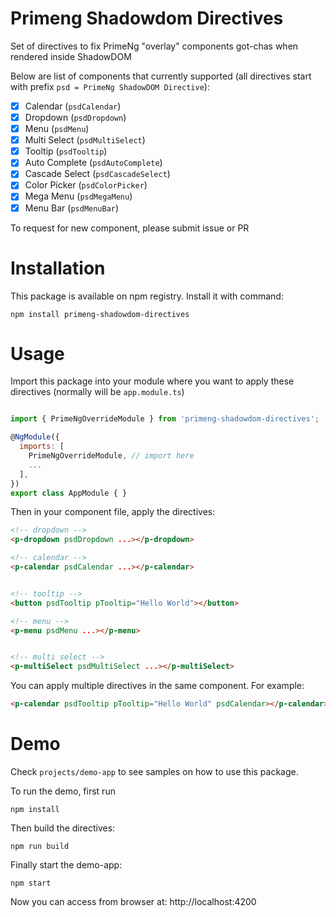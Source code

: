 # Primeng Shadowdom Directives
Set of directives to fix PrimeNg "overlay" components got-chas when rendered inside ShadowDOM

Below are list of components that currently supported (all directives start with prefix `psd = PrimeNg ShadowDOM Directive`):
- [x] Calendar (`psdCalendar`)
- [x] Dropdown (`psdDropdown`)
- [x] Menu (`psdMenu`)
- [x] Multi Select (`psdMultiSelect`)
- [x] Tooltip (`psdTooltip`)
- [x] Auto Complete (`psdAutoComplete`)
- [x] Cascade Select (`psdCascadeSelect`)
- [x] Color Picker (`psdColorPicker`)
- [x] Mega Menu (`psdMegaMenu`)
- [x] Menu Bar (`psdMenuBar`)

To request for new component, please submit issue or PR
# Installation
This package is available on npm registry. Install it with command:
```
npm install primeng-shadowdom-directives
```
# Usage
Import this package into your module where you want to apply these directives (normally will be `app.module.ts`)
```js

import { PrimeNgOverrideModule } from 'primeng-shadowdom-directives';

@NgModule({
  imports: [
    PrimeNgOverrideModule, // import here
    ...
  ],
})
export class AppModule { }
```
Then in your component file, apply the directives:
```html
<!-- dropdown -->
<p-dropdown psdDropdown ...></p-dropdown>

<!-- calendar -->
<p-calendar psdCalendar ...></p-calendar>


<!-- tooltip -->
<button psdTooltip pTooltip="Hello World"></button>

<!-- menu -->
<p-menu psdMenu ...></p-menu>


<!-- multi select -->
<p-multiSelect psdMultiSelect ...></p-multiSelect>
```
You can apply multiple directives in the same component. For example:
```html
<p-calendar psdTooltip pTooltip="Hello World" psdCalendar></p-calendar>
```

# Demo
Check `projects/demo-app` to see samples on how to use this package.

To run the demo, first run
```
npm install
```
Then build the directives:
```
npm run build
```
Finally start the demo-app:
```
npm start
```
Now you can access from browser at: http://localhost:4200